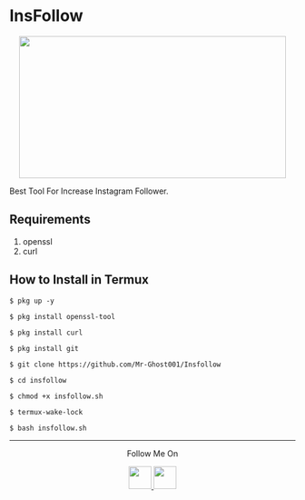 # InsFollow
<p align="center">
  <img src="https://1.bp.blogspot.com/-8J6nXMm4Fn4/X1nN5SrLvkI/AAAAAAAAAQ0/J8TNfruwGEgiAfOKxIiRD_q3dKOGUl-XQCLcBGAsYHQ/s530/Screenshot_20200910_122015.png" width="470" height="250">
</p>
Best Tool For Increase Instagram Follower.

## Requirements
1. openssl
2. curl

## How to Install in Termux

`$ pkg up -y`

`$ pkg install openssl-tool`

`$ pkg install curl`

`$ pkg install git`

`$ git clone https://github.com/Mr-Ghost001/Insfollow`

`$ cd insfollow`

`$ chmod +x insfollow.sh`

`$ termux-wake-lock`

`$ bash insfollow.sh`

---

<p align="center">
  Follow Me On
</p>
<p align="center">
  <a href="https://www.youtube.com/c/mgtechshow">
    <img src="https://github.com/th3unkn0n/extra/blob/master/.img/yt.png" width="40" height="40">
  </a>
  <a href="https://wa.me/+94783211740">
    <img src="https://github.com/th3unkn0n/extra/blob/master/.img/ig.png" width="40" height="40">
</p>
